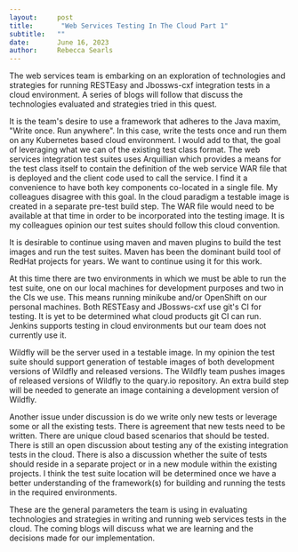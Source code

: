 ```yaml
---
layout:     post
title:       "Web Services Testing In The Cloud Part 1"
subtitle:   ""
date:       June 16, 2023
author:     Rebecca Searls
---
```

The web services team is embarking on an exploration of technologies and strategies
for running RESTEasy and Jbossws-cxf integration tests in a cloud environment.
A series of blogs will follow that discuss the technologies
evaluated and strategies tried in this quest.

It is the team's desire to use a framework that adheres to the Java maxim,
"Write once. Run anywhere".  In this case, write the tests once and run them on
any Kubernetes based cloud environment.
I would add to that, the goal of leveraging what we can of the existing test
class format.  The web services integration test suites uses Arquillian
which provides a means for the test class itself to contain the definition of the
web service WAR file that is deployed and the client code used to call the service.
I find it a convenience to have both key components co-located in a single file.
My colleagues disagree with this goal.
In the cloud paradigm a testable image is created in a separate pre-test build step.
The WAR file would need to be available at that time in order to be
incorporated into the testing image.  It is my colleagues opinion our test
suites should follow this cloud convention.

It is desirable to continue using maven and maven plugins to build the test images 
and run the test suites.  Maven has been the dominant build tool of RedHat projects
for years.  We want to continue using it for this work.

At this time there are two environments in which we must be able to run the
test suite, one on our local machines for development purposes and two in the CIs we use.  This means running minikube and/or OpenShift on our personal machines.  Both RESTEasy
and JBossws-cxf use git's CI for testing.  It is yet to be determined what cloud
products git CI can run.  Jenkins supports testing in cloud environments but our team does
not currently use it.

Wildfly will be the server used in a testable image.  In my opinion the test suite
should support generation of testable images of both development versions of Wildfly and
released versions.  The Wildfly team pushes images of released versions
of Wildfly to the quary.io repository.  An extra build step will be needed to generate an image containing a development version of Wildfly.

Another issue under discussion is do we write only new tests or leverage
some or all the existing tests.  There is agreement that new tests need
to be written.  There are unique cloud based scenarios that should be
tested.  There is still an open discussion about testing any of the existing
integration tests in the cloud.  There is also a discussion whether the suite
of tests should reside in a separate project or in a new module within the existing projects.  I think the test suite location
will be determined once we have a better understanding of the framework(s)
for building and running the tests in the required environments.

These are the general parameters the team is using in evaluating technologies and strategies in writing and running web services tests in the cloud.  The coming blogs
will discuss what we are learning and the decisions made for our implementation.